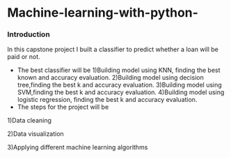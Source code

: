 # Machine-learning-with-python-
### Introduction 
In this capstone project I built a classifier to predict whether a loan will be paid or not.

- The best classifier will be 
  1)Building model using KNN, finding the best known and accuracy evaluation.
  2)Building model using decision tree,finding the best k and accuracy evaluation. 
  3)Building model using SVM,finding the best k and accuracy evaluation.
  4)Building model using logistic regression, finding the best k and accuracy evaluation.
- The steps for the project will be

1)Data cleaning 

2)Data visualization 

3)Applying different machine learning algorithms
